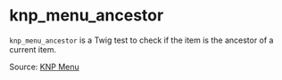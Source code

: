 # knp_menu_ancestor

`knp_menu_ancestor` is a Twig test to check if the item is the ancestor of a current item.


Source: [KNP Menu](https://github.com/KnpLabs/KnpMenu/blob/master/doc/02-Twig-Integration.md#menu-extension)
